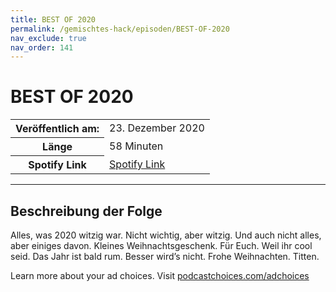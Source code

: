 ```yaml
---
title: BEST OF 2020
permalink: /gemischtes-hack/episoden/BEST-OF-2020
nav_exclude: true
nav_order: 141
---
```


# BEST OF 2020
<table class="resp-table dcf-table dcf-table-responsive dcf-table-bordered dcf-table-striped dcf-w-100%">
                    <tbody>
                        <tr>
                            <th scope="row">Veröffentlich am:</th>
                            <td data-label="Veröffentlich am:">23. Dezember 2020</td>
                        </tr>
                        <tr>
                            <th scope="row">Länge </th>
                            <td data-label="Länge ">58 Minuten</td>
                        </tr><tr>
                                <th scope="row">Spotify Link</th>
                                <td data-label="Spotify Link"><a href="https://open.spotify.com/episode/5u7XOTUdFgCB7tgbOJhCRJ">Spotify Link</a></td>
                            </tr></tbody>
                </table>

***

## Beschreibung der Folge

<div>
<p>Alles, was 2020 witzig war. Nicht wichtig, aber witzig. Und auch nicht alles, aber einiges davon. Kleines Weihnachtsgeschenk. Für Euch. Weil ihr cool seid. Das Jahr ist bald rum. Besser wird’s nicht. Frohe Weihnachten. Titten.</p><p> </p><p>Learn more about your ad choices. Visit <a href="https://podcastchoices.com/adchoices">podcastchoices.com/adchoices</a></p>  
</div>

